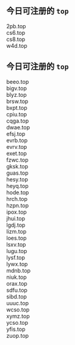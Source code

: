 
## 今日可注册的 `top`
>
2pb.top   
cs6.top   
cs8.top   
w4d.top   


## 今日可注册的 `top`
>
beeo.top   
bigv.top   
blyz.top   
brsw.top   
bxpt.top   
cpiu.top   
cqga.top   
dwae.top   
efsj.top   
evrb.top   
evrv.top   
exet.top   
fzwc.top   
gksk.top   
guas.top   
hesy.top   
heyq.top   
hode.top   
hrch.top   
hzpn.top   
ipox.top   
jhui.top   
lgdj.top   
lizm.top   
loes.top   
lsxv.top   
lugu.top   
lysf.top   
lywx.top   
mdnb.top   
niuk.top   
orax.top   
sdfu.top   
sibd.top   
uuuc.top   
wcso.top   
xymz.top   
ycso.top   
yfis.top   
zuop.top   

